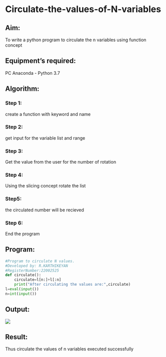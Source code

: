 # Circulate-the-values-of-N-variables

## Aim:

To write a python program to circulate the n variables using function concept

## Equipment’s required:

PC Anaconda - Python 3.7

## Algorithm: 

### Step 1: 
create a function with keyword and name

### Step 2: 
get input for the variable list and range

### Step 3: 

Get the value from the user for the number of rotation

### Step 4: 

Using the slicing concept rotate the list

### Step5:
the circulated number will be recieved

### Step 6: 
End the program

## Program:
```python
#Program to circulate N values.
#Developed by: R.KARTHIKEYAN
#RegisterNumber:22002525
def circulate():
    circulate=l[n:]+l[:n]
    print("After circulating the values are:",circulate)
l=eval(input())
n=int(input())
```
## Output:
![](cvt2.png)

## Result: 
Thus circulate the values of n variables executed successfully

